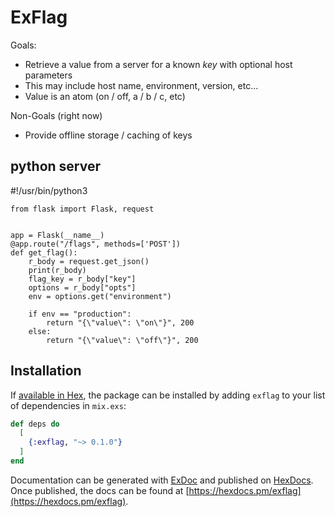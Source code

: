 # ExFlag

Goals:
* Retrieve a value from a server for a known _key_ with optional host parameters
 * This may include host name, environment, version, etc...
* Value is an atom (on / off, a / b / c, etc)

Non-Goals (right now)
* Provide offline storage / caching of keys

## python server

#!/usr/bin/python3
```
from flask import Flask, request


app = Flask(__name__)
@app.route("/flags", methods=['POST'])
def get_flag():
    r_body = request.get_json()
    print(r_body)
    flag_key = r_body["key"]
    options = r_body["opts"]
    env = options.get("environment")

    if env == "production":
        return "{\"value\": \"on\"}", 200
    else:
        return "{\"value\": \"off\"}", 200
```

## Installation

If [available in Hex](https://hex.pm/docs/publish), the package can be installed
by adding `exflag` to your list of dependencies in `mix.exs`:

```elixir
def deps do
  [
    {:exflag, "~> 0.1.0"}
  ]
end
```

Documentation can be generated with [ExDoc](https://github.com/elixir-lang/ex_doc)
and published on [HexDocs](https://hexdocs.pm). Once published, the docs can
be found at [https://hexdocs.pm/exflag](https://hexdocs.pm/exflag).
